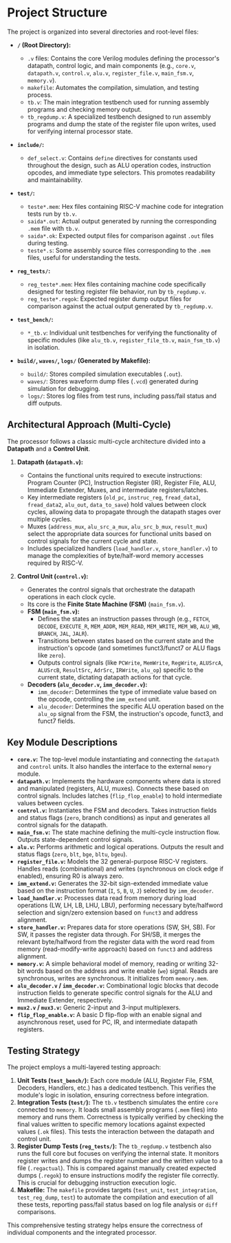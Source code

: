 # Project Structure

The project is organized into several directories and root-level files:

* **`/` (Root Directory):**
  * `.v` files: Contains the core Verilog modules defining the processor's datapath, control logic, and main components (e.g., `core.v`, `datapath.v`, `control.v`, `alu.v`, `register_file.v`, `main_fsm.v`, `memory.v`).
  * `makefile`: Automates the compilation, simulation, and testing process.
  * `tb.v`: The main integration testbench used for running assembly programs and checking memory output.
  * `tb_regdump.v`: A specialized testbench designed to run assembly programs and dump the state of the register file upon writes, used for verifying internal processor state.

* **`include/`:**
  * `def_select.v`: Contains `define` directives for constants used throughout the design, such as ALU operation codes, instruction opcodes, and immediate type selectors. This promotes readability and maintainability.

* **`test/`:**
  * `teste*.mem`: Hex files containing RISC-V machine code for integration tests run by `tb.v`.
  * `saida*.out`: Actual output generated by running the corresponding `.mem` file with `tb.v`.
  * `saida*.ok`: Expected output files for comparison against `.out` files during testing.
  * `teste*.s`: Some assembly source files corresponding to the `.mem` files, useful for understanding the tests.

* **`reg_tests/`:**
  * `reg_teste*.mem`: Hex files containing machine code specifically designed for testing register file behavior, run by `tb_regdump.v`.
  * `reg_teste*.regok`: Expected register dump output files for comparison against the actual output generated by `tb_regdump.v`.

* **`test_bench/`:**
  * `*_tb.v`: Individual unit testbenches for verifying the functionality of specific modules (like `alu_tb.v`, `register_file_tb.v`, `main_fsm_tb.v`) in isolation.

* **`build/`, `waves/`, `logs/` (Generated by Makefile):**
  * `build/`: Stores compiled simulation executables (`.out`).
  * `waves/`: Stores waveform dump files (`.vcd`) generated during simulation for debugging.
  * `logs/`: Stores log files from test runs, including pass/fail status and diff outputs.

## Architectural Approach (Multi-Cycle)

The processor follows a classic multi-cycle architecture divided into a **Datapath** and a **Control Unit**.

1. **Datapath (`datapath.v`):**
    * Contains the functional units required to execute instructions: Program Counter (PC), Instruction Register (IR), Register File, ALU, Immediate Extender, Muxes, and intermediate registers/latches.
    * Key intermediate registers (`old_pc`, `instruc_reg`, `fread_data1`, `fread_data2`, `alu_out`, `data_to_save`) hold values between clock cycles, allowing data to propagate through the datapath stages over multiple cycles.
    * Muxes (`address_mux`, `alu_src_a_mux`, `alu_src_b_mux`, `result_mux`) select the appropriate data sources for functional units based on control signals for the current cycle and state.
    * Includes specialized handlers (`load_handler.v`, `store_handler.v`) to manage the complexities of byte/half-word memory accesses required by RISC-V.

2. **Control Unit (`control.v`):**
    * Generates the control signals that orchestrate the datapath operations in each clock cycle.
    * Its core is the **Finite State Machine (FSM)** (`main_fsm.v`).
    * **FSM (`main_fsm.v`):**
        * Defines the states an instruction passes through (e.g., `FETCH`, `DECODE`, `EXECUTE_R`, `MEM_ADDR`, `MEM_READ`, `MEM_WRITE`, `MEM_WB`, `ALU_WB`, `BRANCH`, `JAL`, `JALR`).
        * Transitions between states based on the current state and the instruction's opcode (and sometimes funct3/funct7 or ALU flags like `zero`).
        * Outputs control signals (like `PCWrite`, `MemWrite`, `RegWrite`, `ALUSrcA`, `ALUSrcB`, `ResultSrc`, `AdrSrc`, `IRWrite`, `alu_op`) specific to the current state, dictating datapath actions for that cycle.
    * **Decoders (`alu_decoder.v`, `imm_decoder.v`):**
        * `imm_decoder`: Determines the type of immediate value based on the opcode, controlling the `imm_extend` unit.
        * `alu_decoder`: Determines the specific ALU operation based on the `alu_op` signal from the FSM, the instruction's opcode, funct3, and funct7 fields.

## Key Module Descriptions

* **`core.v`:** The top-level module instantiating and connecting the `datapath` and `control` units. It also handles the interface to the external `memory` module.
* **`datapath.v`:** Implements the hardware components where data is stored and manipulated (registers, ALU, muxes). Connects these based on control signals. Includes latches (`flip_flop_enable`) to hold intermediate values between cycles.
* **`control.v`:** Instantiates the FSM and decoders. Takes instruction fields and status flags (`zero`, branch conditions) as input and generates all control signals for the datapath.
* **`main_fsm.v`:** The state machine defining the multi-cycle instruction flow. Outputs state-dependent control signals.
* **`alu.v`:** Performs arithmetic and logical operations. Outputs the result and status flags (`zero`, `blt`, `bge`, `bltu`, `bgeu`).
* **`register_file.v`:** Models the 32 general-purpose RISC-V registers. Handles reads (combinational) and writes (synchronous on clock edge if enabled), ensuring R0 is always zero.
* **`imm_extend.v`:** Generates the 32-bit sign-extended immediate value based on the instruction format (`I`, `S`, `B`, `U`, `J`) selected by `imm_decoder`.
* **`load_handler.v`:** Processes data read from memory during load operations (LW, LH, LB, LHU, LBU), performing necessary byte/halfword selection and sign/zero extension based on `funct3` and address alignment.
* **`store_handler.v`:** Prepares data for store operations (SW, SH, SB). For SW, it passes the register data through. For SH/SB, it merges the relevant byte/halfword from the register data with the word read from memory (read-modify-write approach) based on `funct3` and address alignment.
* **`memory.v`:** A simple behavioral model of memory, reading or writing 32-bit words based on the address and write enable (`we`) signal. Reads are synchronous, writes are synchronous. It initializes from `memory.mem`.
* **`alu_decoder.v` / `imm_decoder.v`:** Combinational logic blocks that decode instruction fields to generate specific control signals for the ALU and Immediate Extender, respectively.
* **`mux2.v` / `mux3.v`:** Generic 2-input and 3-input multiplexers.
* **`flip_flop_enable.v`:** A basic D flip-flop with an enable signal and asynchronous reset, used for PC, IR, and intermediate datapath registers.

## Testing Strategy

The project employs a multi-layered testing approach:

1. **Unit Tests (`test_bench/`):** Each core module (ALU, Register File, FSM, Decoders, Handlers, etc.) has a dedicated testbench. This verifies the module's logic in isolation, ensuring correctness before integration.
2. **Integration Tests (`test/`):** The `tb.v` testbench simulates the entire `core` connected to `memory`. It loads small assembly programs (`.mem` files) into memory and runs them. Correctness is typically verified by checking the final values written to specific memory locations against expected values (`.ok` files). This tests the interaction between the datapath and control unit.
3. **Register Dump Tests (`reg_tests/`):** The `tb_regdump.v` testbench also runs the full core but focuses on verifying the internal state. It monitors register writes and dumps the register number and the written value to a file (`.regactual`). This is compared against manually created expected dumps (`.regok`) to ensure instructions modify the register file correctly. This is crucial for debugging instruction execution logic.
4. **Makefile:** The `makefile` provides targets (`test_unit`, `test_integration`, `test_reg_dump`, `test`) to automate the compilation and execution of all these tests, reporting pass/fail status based on log file analysis or `diff` comparisons.

This comprehensive testing strategy helps ensure the correctness of individual components and the integrated processor.
